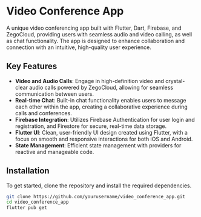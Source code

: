 # Video Conference App

A unique video conferencing app built with Flutter, Dart, Firebase, and ZegoCloud, providing users with seamless audio and video calling, as well as chat functionality. The app is designed to enhance collaboration and connection with an intuitive, high-quality user experience.

## Key Features

- **Video and Audio Calls**: Engage in high-definition video and crystal-clear audio calls powered by ZegoCloud, allowing for seamless communication between users.
- **Real-time Chat**: Built-in chat functionality enables users to message each other within the app, creating a collaborative experience during calls and conferences.
- **Firebase Integration**: Utilizes Firebase Authentication for user login and registration, and Firestore for secure, real-time data storage.
- **Flutter UI**: Clean, user-friendly UI design created using Flutter, with a focus on smooth and responsive interactions for both iOS and Android.
- **State Management**: Efficient state management with providers for reactive and manageable code.

## Installation

To get started, clone the repository and install the required dependencies.

```bash
git clone https://github.com/yourusername/video_conference_app.git
cd video_conference_app
flutter pub get
